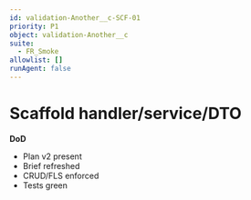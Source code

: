 ```yaml
---
id: validation-Another__c-SCF-01
priority: P1
object: validation-Another__c
suite:
  - FR_Smoke
allowlist: []
runAgent: false
---
```

# Scaffold handler/service/DTO

**DoD**
- Plan v2 present
- Brief refreshed
- CRUD/FLS enforced
- Tests green
